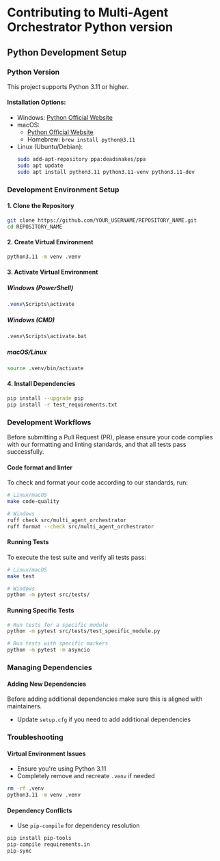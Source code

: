 # Contributing to Multi-Agent Orchestrator Python version

## Python Development Setup

### Python Version
This project supports Python 3.11 or higher. 

#### Installation Options:
- Windows: [Python Official Website](https://www.python.org/downloads/windows/)
- macOS: 
  - [Python Official Website](https://www.python.org/downloads/macos/)
  - Homebrew: `brew install python@3.11`
- Linux (Ubuntu/Debian): 
  ```bash
  sudo add-apt-repository ppa:deadsnakes/ppa
  sudo apt update
  sudo apt install python3.11 python3.11-venv python3.11-dev
  ```

### Development Environment Setup

#### 1. Clone the Repository
```bash
git clone https://github.com/YOUR_USERNAME/REPOSITORY_NAME.git
cd REPOSITORY_NAME
```

#### 2. Create Virtual Environment
```bash
python3.11 -m venv .venv
```

#### 3. Activate Virtual Environment

##### Windows (PowerShell)
```powershell
.venv\Scripts\activate
```

##### Windows (CMD)
```cmd
.venv\Scripts\activate.bat
```

##### macOS/Linux
```bash
source .venv/bin/activate
```

#### 4. Install Dependencies
```bash
pip install --upgrade pip
pip install -r test_requirements.txt
```

### Development Workflows

Before submitting a Pull Request (PR), please ensure your code complies with our formatting and linting standards, and that all tests pass successfully.

#### Code format and linter

To check and format your code according to our standards, run:

```bash
# Linux/macOS
make code-quality

# Windows
ruff check src/multi_agent_orchestrator
ruff format --check src/multi_agent_orchestrator
```

#### Running Tests

To execute the test suite and verify all tests pass:

```bash
# Linux/macOS
make test

# Windows
python -m pytest src/tests/
```

#### Running Specific Tests
```bash
# Run tests for a specific module
python -m pytest src/tests/test_specific_module.py

# Run tests with specific markers
python -m pytest -m asyncio
```

### Managing Dependencies

#### Adding New Dependencies

Before adding additional dependencies make sure this is aligned with maintainers.

- Update `setup.cfg` if you need to add additional dependencies

### Troubleshooting

#### Virtual Environment Issues
- Ensure you're using Python 3.11
- Completely remove and recreate `.venv` if needed
```bash
rm -rf .venv
python3.11 -m venv .venv
```

#### Dependency Conflicts
- Use `pip-compile` for dependency resolution
```bash
pip install pip-tools
pip-compile requirements.in
pip-sync
```
